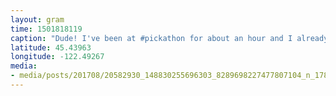 ```yaml
---
layout: gram
time: 1501818119
caption: "Dude! I've been at #pickathon for about an hour and I already found a new SICK pin. Ugh."
latitude: 45.43963
longitude: -122.49267
media:
- media/posts/201708/20582930_148830255696303_8289698227477807104_n_17892260926002842.jpg
---
```

